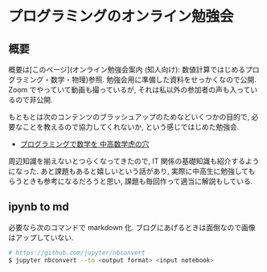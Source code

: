 # プログラミングのオンライン勉強会

## 概要

概要は[このページ](オンライン勉強会案内 (知人向け): 数値計算ではじめるプログラミング・数学・物理)参照.
勉強会用に準備した資料をせっかくなので公開.
Zoom でやっていて動画も撮っているが,
それは私以外の参加者の声も入っているので非公開.

もともとは次のコンテンツのブラッシュアップのためなどいくつかの目的で,
必要なことを教えるので協力してくれないか,
という感じではじめた勉強会.

- [プログラミングで数学を 中高数学虎の穴](https://phasetr.com/mthlp1/)

周辺知識を揃えないとつらくなってきたので,
IT 関係の基礎知識も紹介するようになった.
あと課題もあると嬉しいという話があり,
実際に中高生に勉強してもらうときも参考になるだろうと思い,
課題も毎回作って適当に解説もしている.

## ipynb to md

必要なら次のコマンドで markdown 化.
ブログにあげるときは面倒なので画像はアップしていない.

```sh
# https://github.com/jupyter/nbconvert
$ jupyter nbconvert --to <output format> <input notebook>
```
